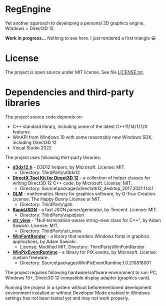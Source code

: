 # RegEngine

Yet another approach to developing a personal 3D graphics engine. Windows + Direct3D 12.

**Work in progress...** Nothing to see here. I just rendered a first triangle 😀

# License

The project is open source under MIT license. See file [LICENSE.txt](LICENSE.txt).

# Dependencies and third-party libraries

The project source code depends on:

- C++ standard library, including some of the latest C++11/14/17/20 features
- WinAPI from Windows 10 with some reasonably new Windows SDK, including Direct3D 12
- Visual Studio 2022

The project uses following thirt-party libraries:

- **[d3dx12.h](https://github.com/microsoft/DirectX-Headers)** - D3D12 helpers, by Microsoft. License: MIT.
  - Directory: ThirdParty\d3dx12
- **[DirectX Tool Kit for Direct3D 12](https://github.com/Microsoft/DirectXTK12)** - a collection of helper classes for writing Direct3D 12 C++ code, by Microsoft. License: MIT.
  - Directory: Source\packages\directxtk12_desktop_2017.2021.11.8.1
- **[GLM](https://github.com/g-truc/glm)** - mathematics library for graphics software, by G-Truc Creation. License: The Happy Bunny License or MIT.
  - Directory: ThirdParty\glm
- **[RapidJSON](https://rapidjson.org/)** - a fast JSON parser/generator, by Tencent. License: MIT.
  - Directory: ThirdParty\rapidjson
- **[str_view](https://github.com/sawickiap/str_view)** - "Null-termination-aware string-view class for C++", by Adam Sawicki. License: MIT.
  - Directory: ThirdParty\str_view
- **[WinFontRender](https://github.com/sawickiap/WinFontRender)** - a library that renders Windows fonts in graphics applications, by Adam Sawicki.
  - License: Modified MIT. Directory: ThirdParty\WinFontRender
- **[WinPixEventRuntime](https://devblogs.microsoft.com/pix/winpixeventruntime/)** - a library for PIX events, by Microsoft. License: custom freeware.
  - Directory: Source\packages\WinPixEventRuntime.1.0.210818001

The project requires following hardware/software environment to run: PC, Windows 10+, Direct3D 12 compatible display adapter (graphics card).

Running the project in a system without beforementioned development environment installed or without Developer Mode enabled in Windows settings has not been tested yet and may not work properly.

